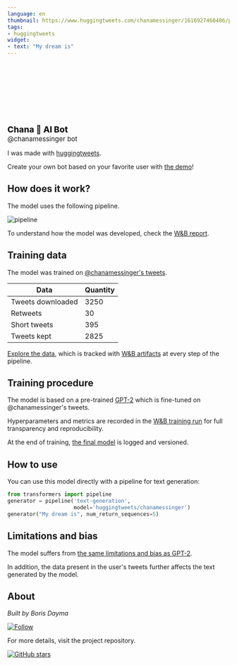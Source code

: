 ```yaml
---
language: en
thumbnail: https://www.huggingtweets.com/chanamessinger/1616927468486/predictions.png
tags:
- huggingtweets
widget:
- text: "My dream is"
---
```


<div>
<div style="width: 132px; height:132px; border-radius: 50%; background-size: cover; background-image: url('https://pbs.twimg.com/profile_images/1284421024294068225/PBpbNdz__400x400.jpg')">
</div>
<div style="margin-top: 8px; font-size: 19px; font-weight: 800">Chana 🤖 AI Bot </div>
<div style="font-size: 15px">@chanamessinger bot</div>
</div>

I was made with [huggingtweets](https://github.com/borisdayma/huggingtweets).

Create your own bot based on your favorite user with [the demo](https://colab.research.google.com/github/borisdayma/huggingtweets/blob/master/huggingtweets-demo.ipynb)!

## How does it work?

The model uses the following pipeline.

![pipeline](https://github.com/borisdayma/huggingtweets/blob/master/img/pipeline.png?raw=true)

To understand how the model was developed, check the [W&B report](https://wandb.ai/wandb/huggingtweets/reports/HuggingTweets-Train-a-Model-to-Generate-Tweets--VmlldzoxMTY5MjI).

## Training data

The model was trained on [@chanamessinger's tweets](https://twitter.com/chanamessinger).

| Data | Quantity |
| --- | --- |
| Tweets downloaded | 3250 |
| Retweets | 30 |
| Short tweets | 395 |
| Tweets kept | 2825 |

[Explore the data](https://wandb.ai/wandb/huggingtweets/runs/2ltcasbb/artifacts), which is tracked with [W&B artifacts](https://docs.wandb.com/artifacts) at every step of the pipeline.

## Training procedure

The model is based on a pre-trained [GPT-2](https://huggingface.co/gpt2) which is fine-tuned on @chanamessinger's tweets.

Hyperparameters and metrics are recorded in the [W&B training run](https://wandb.ai/wandb/huggingtweets/runs/3uksyqmr) for full transparency and reproducibility.

At the end of training, [the final model](https://wandb.ai/wandb/huggingtweets/runs/3uksyqmr/artifacts) is logged and versioned.

## How to use

You can use this model directly with a pipeline for text generation:

```python
from transformers import pipeline
generator = pipeline('text-generation',
                     model='huggingtweets/chanamessinger')
generator("My dream is", num_return_sequences=5)
```

## Limitations and bias

The model suffers from [the same limitations and bias as GPT-2](https://huggingface.co/gpt2#limitations-and-bias).

In addition, the data present in the user's tweets further affects the text generated by the model.

## About

*Built by Boris Dayma*

[![Follow](https://img.shields.io/twitter/follow/borisdayma?style=social)](https://twitter.com/intent/follow?screen_name=borisdayma)

For more details, visit the project repository.

[![GitHub stars](https://img.shields.io/github/stars/borisdayma/huggingtweets?style=social)](https://github.com/borisdayma/huggingtweets)
